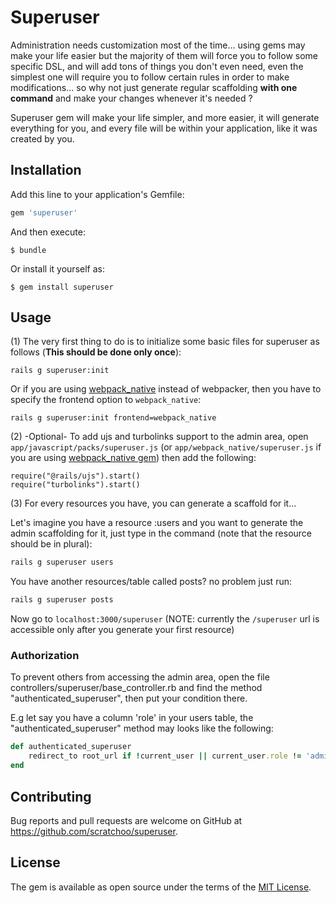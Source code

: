 # Superuser

Administration needs customization most of the time... using gems may make your life easier but the majority of them will force you to follow some specific DSL, and will add tons of things you don't even need, even the simplest one will require you to follow certain rules in order to make modifications... so why not just generate regular scaffolding **with one command** and make your changes whenever it's needed ?

Superuser gem will make your life simpler, and more easier, it will generate everything for you, and every file will be within your application, like it was created by you.

## Installation

Add this line to your application's Gemfile:

```ruby
gem 'superuser'
```

And then execute:

    $ bundle

Or install it yourself as:

    $ gem install superuser

## Usage

(1) The very first thing to do is to initialize some basic files for superuser as follows (**This should be done only once**):

```
rails g superuser:init
```

Or if you are using [webpack_native](https://github.com/scratchoo/webpack_native) instead of webpacker, then you have to specify the frontend option to `webpack_native`:

```
rails g superuser:init frontend=webpack_native
```

(2) -Optional- To add ujs and turbolinks support to the admin area, open `app/javascript/packs/superuser.js` (or `app/webpack_native/superuser.js` if you are using [webpack_native gem](https://github.com/scratchoo/webpack_native)) then add the following:

```
require("@rails/ujs").start()
require("turbolinks").start()
```

(3) For every resources you have, you can generate a scaffold for it...

Let's imagine you have a resource :users and you want to generate the admin scaffolding for it, just type in the command (note that the resource should be in plural):

```ruby
rails g superuser users
```

You have another resources/table called posts? no problem just run:

```ruby
rails g superuser posts
```

Now go to `localhost:3000/superuser` (NOTE: currently the `/superuser` url is accessible only after you generate your first resource)

### Authorization

To prevent others from accessing the admin area, open the file controllers/superuser/base_controller.rb and find the method "authenticated_superuser", then put your condition there.

E.g let say you have a column 'role' in your users table, the "authenticated_superuser" method may looks like the following:

```ruby
def authenticated_superuser
    redirect_to root_url if !current_user || current_user.role != 'admin'
end
```

## Contributing

Bug reports and pull requests are welcome on GitHub at https://github.com/scratchoo/superuser.

## License

The gem is available as open source under the terms of the [MIT License](https://opensource.org/licenses/MIT).
